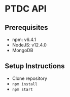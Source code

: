 # PTDC API

## Prerequisites

- npm: v6.4.1
- NodeJS: v12.4.0
- MongoDB

## Setup Instructions
- Clone repository
- `npm install`
- `npm start`
 


